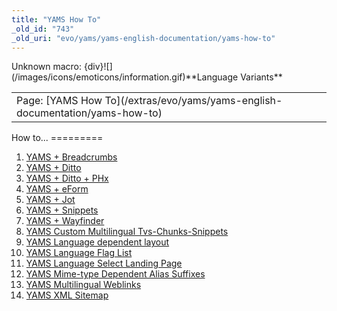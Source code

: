 ```yaml
---
title: "YAMS How To"
_old_id: "743"
_old_uri: "evo/yams/yams-english-documentation/yams-how-to"
---
```


<div class="error"><span class="error">Unknown macro: {div}</span>![](/images/icons/emoticons/information.gif)**Language Variants**

<table class="tableview" width="100%"><tr><td><span class="icon icon-page">Page:</span> [YAMS How To](/extras/evo/yams/yams-english-documentation/yams-how-to)</td></tr></table></div>How to...
=========

1. [YAMS + Breadcrumbs](/extras/evo/yams/yams-english-documentation/yams-how-to/yams-breadcrumbs)
2. [YAMS + Ditto](/extras/evo/yams/yams-english-documentation/yams-how-to/yams-ditto)
3. [YAMS + Ditto + PHx](/extras/evo/yams/yams-english-documentation/yams-how-to/yams-ditto-phx)
4. [YAMS + eForm](/extras/evo/yams/yams-english-documentation/yams-how-to/yams-eform)
5. [YAMS + Jot](/extras/evo/yams/yams-english-documentation/yams-how-to/yams-jot)
6. [YAMS + Snippets](/extras/evo/yams/yams-english-documentation/yams-how-to/yams-snippets)
7. [YAMS + Wayfinder](/extras/evo/yams/yams-english-documentation/yams-how-to/yams-wayfinder)
8. [YAMS Custom Multilingual Tvs-Chunks-Snippets](/extras/evo/yams/yams-english-documentation/yams-how-to/yams-custom-multilingual-tvs-chunks-snippets)
9. [YAMS Language dependent layout](/extras/evo/yams/yams-english-documentation/yams-how-to/yams-language-dependent-layout)
10. [YAMS Language Flag List](/extras/evo/yams/yams-english-documentation/yams-how-to/yams-language-flag-list)
11. [YAMS Language Select Landing Page](/extras/evo/yams/yams-english-documentation/yams-how-to/yams-language-select-landing-page)
12. [YAMS Mime-type Dependent Alias Suffixes](/extras/evo/yams/yams-english-documentation/yams-how-to/yams-mime-type-dependent-alias-suffixes)
13. [YAMS Multilingual Weblinks](/extras/evo/yams/yams-english-documentation/yams-how-to/yams-multilingual-weblinks)
14. [YAMS XML Sitemap](/extras/evo/yams/yams-english-documentation/yams-how-to/yams-xml-sitemap)